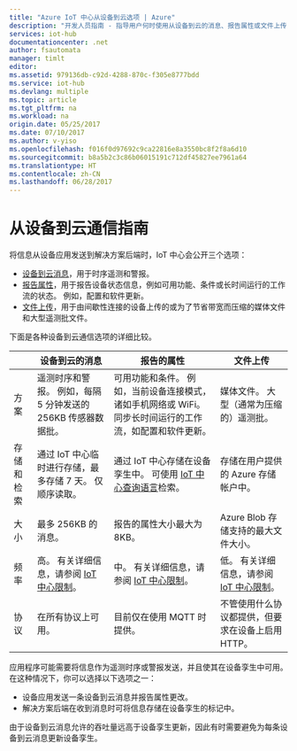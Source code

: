 ```yaml
---
title: "Azure IoT 中心从设备到云选项 | Azure"
description: "开发人员指南 - 指导用户何时使用从设备到云的消息、报告属性或文件上传，以进行从云到设备的通信。"
services: iot-hub
documentationcenter: .net
author: fsautomata
manager: timlt
editor: 
ms.assetid: 979136db-c92d-4288-870c-f305e8777bdd
ms.service: iot-hub
ms.devlang: multiple
ms.topic: article
ms.tgt_pltfrm: na
ms.workload: na
origin.date: 05/25/2017
ms.date: 07/10/2017
ms.author: v-yiso
ms.openlocfilehash: f016f0d97692c9ca22816e8a3550bc8f2f8a6d10
ms.sourcegitcommit: b8a5b2c3c86b06015191c712df45827ee7961a64
ms.translationtype: HT
ms.contentlocale: zh-CN
ms.lasthandoff: 06/28/2017
---
```

# 从设备到云通信指南
<a id="device-to-cloud-communications-guidance" class="xliff"></a>
将信息从设备应用发送到解决方案后端时，IoT 中心会公开三个选项：

* [设备到云消息][lnk-d2c]，用于时序遥测和警报。
* [报告属性][lnk-twins]，用于报告设备状态信息，例如可用功能、条件或长时间运行的工作流的状态。 例如，配置和软件更新。
* [文件上传][lnk-fileupload]，用于由间歇性连接的设备上传的或为了节省带宽而压缩的媒体文件和大型遥测批文件。

下面是各种设备到云通信选项的详细比较。

|  | 设备到云的消息 | 报告的属性 | 文件上传 |
| ---- | ------- | ---------- | ---- |
| 方案 | 遥测时序和警报。 例如，每隔 5 分钟发送的 256KB 传感器数据批。 | 可用功能和条件。 例如，当前设备连接模式，诸如手机网络或 WiFi。 同步长时间运行的工作流，如配置和软件更新。 | 媒体文件。 大型（通常为压缩的）遥测批。 |
| 存储和检索 | 通过 IoT 中心临时进行存储，最多存储 7 天。 仅顺序读取。 | 通过 IoT 中心存储在设备孪生中。 可使用 [IoT 中心查询语言][lnk-query]检索。 | 存储在用户提供的 Azure 存储帐户中。 |
| 大小 | 最多 256KB 的消息。 | 报告的属性大小最大为 8KB。 | Azure Blob 存储支持的最大文件大小。 |
| 频率 | 高。 有关详细信息，请参阅 [IoT 中心限制][lnk-quotas]。 | 中。 有关详细信息，请参阅 [IoT 中心限制][lnk-quotas]。 | 低。 有关详细信息，请参阅 [IoT 中心限制][lnk-quotas]。 |
| 协议 | 在所有协议上可用。 | 目前仅在使用 MQTT 时提供。 | 不管使用什么协议都提供，但要求在设备上启用 HTTP。 |

应用程序可能需要将信息作为遥测时序或警报发送，并且使其在设备孪生中可用。 在这种情况下，你可以选择以下选项之一：

* 设备应用发送一条设备到云消息并报告属性更改。
* 解决方案后端在收到消息时可将信息存储在设备孪生的标记中。

由于设备到云消息允许的吞吐量远高于设备孪生更新，因此有时需要避免为每条设备到云消息更新设备孪生。

[lnk-twins]: ./iot-hub-devguide-device-twins.md
[lnk-fileupload]: ./iot-hub-devguide-file-upload.md
[lnk-quotas]: ./iot-hub-devguide-quotas-throttling.md
[lnk-query]: ./iot-hub-devguide-query-language.md
[lnk-d2c]: ./iot-hub-devguide-messages-d2c.md
